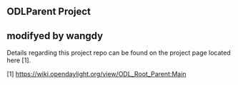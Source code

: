 ## ODLParent Project
## modifyed by wangdy
Details regarding this project repo can be found on the project page
located here [1].

[1] <https://wiki.opendaylight.org/view/ODL_Root_Parent:Main>

